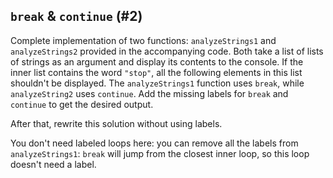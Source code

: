 ## `break` & `continue` (#2)

Complete implementation of two functions: `analyzeStrings1` and
`analyzeStrings2` provided in the accompanying code. Both take a list of lists
of strings as an argument and display its contents to the console. If the inner
list contains the word `"stop"`, all the following elements in this list
shouldn't be displayed. The `analyzeStrings1` function uses `break`, while
`analyzeString2` uses `continue`. Add the missing labels for `break` and
`continue` to get the  desired output.

After that, rewrite this solution without using labels.

<div class="hint">

You don't need labeled loops here: you can remove all the labels from
`analyzeStrings1`: `break` will jump from the closest inner loop, so this loop
doesn't need a label.

</div>